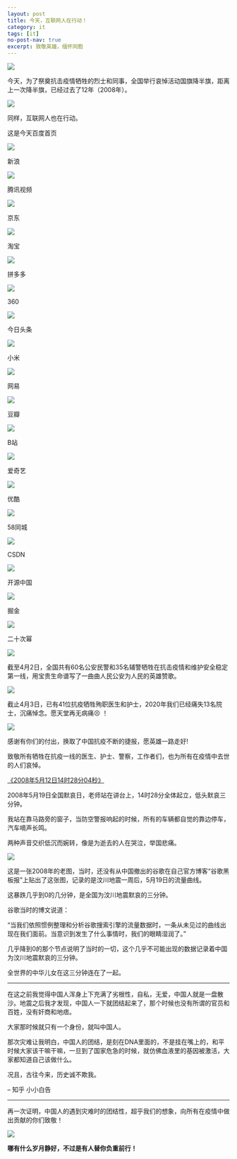 ```yaml
---
layout: post
title: 今天，互联网人在行动！
category: it
tags: [it]
no-post-nav: true
excerpt: 致敬英雄，缅怀同胞
---
```


![](http://favorites.ren/assets/images/2020/it/aidaori01.jpeg) 

今天，为了祭奠抗击疫情牺牲的烈士和同事，全国举行哀悼活动国旗降半旗，距离上一次降半旗，已经过去了12年（2008年）。

![](http://favorites.ren/assets/images/2020/it/aidaori02.jpeg) 

同样，互联网人也在行动。

这是今天百度首页

![](http://favorites.ren/assets/images/2020/it/aidaori03.jpeg) 

新浪

![](http://favorites.ren/assets/images/2020/it/aidaori04.jpeg) 

腾讯视频

![](http://favorites.ren/assets/images/2020/it/aidaori05.jpeg) 

京东

![](http://favorites.ren/assets/images/2020/it/aidaori06.jpeg) 

淘宝

![](http://favorites.ren/assets/images/2020/it/aidaori07.jpeg) 

拼多多

![](http://favorites.ren/assets/images/2020/it/aidaori08.jpeg) 

360

![](http://favorites.ren/assets/images/2020/it/aidaori09.jpeg) 

今日头条

![](http://favorites.ren/assets/images/2020/it/aidaori10.jpeg) 

小米

![](http://favorites.ren/assets/images/2020/it/aidaori11.jpeg) 

网易

![](http://favorites.ren/assets/images/2020/it/aidaori12.jpeg) 

豆瓣

![](http://favorites.ren/assets/images/2020/it/aidaori13.jpeg) 

B站

![](http://favorites.ren/assets/images/2020/it/aidaori14.jpeg) 

爱奇艺

![](http://favorites.ren/assets/images/2020/it/aidaori15.jpeg) 

优酷

![](http://favorites.ren/assets/images/2020/it/aidaori16.jpeg) 

58同城

![](http://favorites.ren/assets/images/2020/it/aidaori17.jpeg) 

CSDN

![](http://favorites.ren/assets/images/2020/it/aidaori18.jpeg) 

开源中国

![](http://favorites.ren/assets/images/2020/it/aidaori19.jpeg) 

掘金

![](http://favorites.ren/assets/images/2020/it/aidaori20.jpeg) 

二十次幂

![](http://favorites.ren/assets/images/2020/it/aidaori21.jpeg) 

截至4月2日，全国共有60名公安民警和35名辅警牺牲在抗击疫情和维护安全稳定第一线，用宝贵生命谱写了一曲曲人民公安为人民的英雄赞歌。

![](http://favorites.ren/assets/images/2020/it/aidaori22.jpeg) 

截止4月3日，已有41位抗疫牺牲殉职医生和护士，2020年我们已经痛失13名院士，沉痛悼念。愿天堂再无病痛😣 ！ 

![](http://favorites.ren/assets/images/2020/it/aidaori023.jpeg) 

感谢有你们的付出，换取了中国抗疫不断的捷报，愿英雄一路走好!

致敬所有牺牲在抗疫一线的医生、护士、警察，工作者们，也为所有在疫情中去世的人们哀悼。

[《2008年5月12日14时28分04秒》](http://www.ityouknow.com/life/2019/05/12/wen-chuang.html)

2008年5月19日全国默哀日，老师站在讲台上，14时28分全体起立，低头默哀三分钟。

我站在靠马路旁的窗子，当防空警报响起的时候，所有的车辆都自觉的靠边停车，汽车嘀声长鸣。

两种声音交织低沉而婉转，像是为逝去的人在哭泣，举国悲痛。

![](http://favorites.ren/assets/images/2020/it/aidaori24.jpeg) 

这是一张2008年的老图，当时，还没有从中国撤出的谷歌在自己官方博客“谷歌黑板报”上贴出了这张图，记录的是汶川地震一周后，5月19日的流量曲线。

这暴跌几乎到0的几分钟，是全国为汶川地震默哀的三分钟。

谷歌当时的博文说道：

“当我们依照惯例整理和分析谷歌搜索引擎的流量数据时，一条从未见过的曲线出现在我们面前。当意识到发生了什么事情时，我们的眼睛湿润了。”

几乎降到0的那个节点说明了当时的一切，这个几乎不可能出现的数据记录着中国为汶川地震默哀的三分钟。

全世界的中华儿女在这三分钟连在了一起。

------

在这之前我觉得中国人浑身上下充满了劣根性，自私，无爱，中国人就是一盘散沙。地震之后我才发现，中国人一下就团结起来了，那个时候也没有所谓的官员和百姓，没有奸商和地痞。

大家那时候就只有一个身份，就叫中国人。

那次灾难让我明白，中国人的团结，是刻在DNA里面的，不是挂在嘴上的，和平时候大家该干嘛干嘛，一旦到了国家危急的时候，就仿佛血液里的基因被激活，大家都知道自己该做什么。

况且，古往今来，历史诚不欺我。

– 知乎 小小白告

---------

再一次证明，中国人的遇到灾难时的团结性，超乎我们的想象，向所有在疫情中做出贡献的你们致敬！

![](http://favorites.ren/assets/images/2020/it/aidaori01.jpeg) 

**哪有什么岁月静好，不过是有人替你负重前行！**


